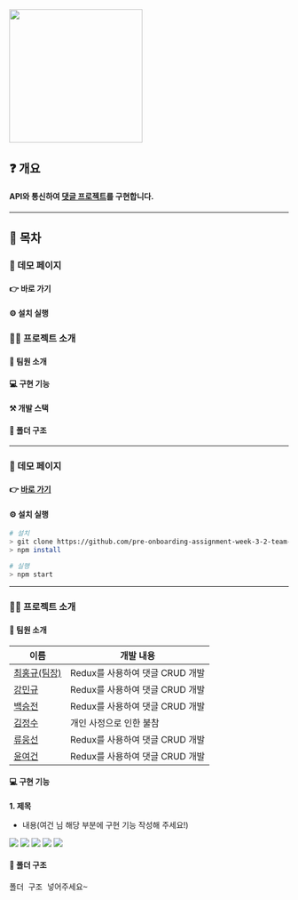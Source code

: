 ## <img src='https://user-images.githubusercontent.com/85447054/190890328-ba527a9c-6216-46e9-8e7e-45437174f0f6.png' width='240'/>

## ❓ 개요

#### API와 통신하여 [댓글 프로젝트](https://younuk.notion.site/a8d75feeb90040a1b64bef5944664969)를 구현합니다.

---

## 📜 목차

### 🔗 데모 페이지

#### 👉 바로 가기

#### ⚙️ 설치 실행 

### 💁‍♂️ 프로젝트 소개

#### 🤝 팀원 소개 

#### 💻 구현 기능 

#### ⚒️ 개발 스택 

#### 🌲 폴더 구조 

---

### 🔗 데모 페이지

#### 👉 [바로 가기](https://wanted-pre-onboarding-fe-6-3-1.vercel.app/) 

#### ⚙️ 설치 실행 

```bash
# 설치
> git clone https://github.com/pre-onboarding-assignment-week-3-2-team-1.git
> npm install

# 실행
> npm start
```

---

### 💁‍♂️ 프로젝트 소개

#### 🤝 팀원 소개

| 이름 | 개발 내용 |
| --------------------------------------------- | ----------------------------------------- |
| [최홍규(팀장)](https://github.com/gomgun-lab) | Redux를 사용하여 댓글 CRUD 개발 |
| [강민규](https://github.com/kagrin97)         | Redux를 사용하여 댓글 CRUD 개발 |
| [백승전](https://github.com/BaikSeungJeon)    | Redux를 사용하여 댓글 CRUD 개발 |
| [김정수](https://github.com/sunpl13)          | 개인 사정으로 인한 불참 |
| [류웅선](https://github.com/unsnruu)          | Redux를 사용하여 댓글 CRUD 개발 |
| [윤여건](https://github.com/kunnyCode)        | Redux를 사용하여 댓글 CRUD 개발 |

#### 💻 구현 기능

**1. 제목**

- 내용(여건 님 해당 부분에 구현 기능 작성해 주세요!)

<div>
<img src="https://img.shields.io/badge/React-61DAFB?style=for-the-badge&logo=react&logoColor=white"/>
<img src="https://img.shields.io/badge/Redux-764ABC?style=for-the-badge&logo=redux&logoColor=white"/>
<img src="https://img.shields.io/badge/Redux saga-999999?style=for-the-badge&logo=reduxsaga&logoColor=white"/>
<img src="https://img.shields.io/badge/JavaScript-F7DF1E?style=for-the-badge&logo=javascript&logoColor=white"/>
<img src="https://img.shields.io/badge/styled components-DB7093?style=for-the-badge&logo=styledcomponents&logoColor=white"/>
</div>

#### 🌲 폴더 구조

<pre>
폴더 구조 넣어주세요~
</pre>
